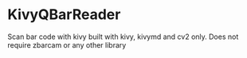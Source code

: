 # KivyQBarReader
Scan bar code with kivy built with kivy, kivymd and cv2 only. Does not require zbarcam or any other library
